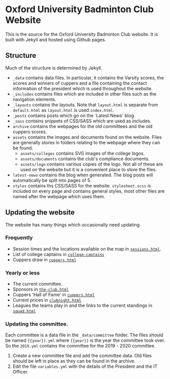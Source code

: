 # Oxford University Badminton Club Website

This is the source for the Oxford University Badminton Club website. It is built with Jekyll and hosted using Github pages.

## Structure

Much of the structure is determined by Jekyll.

- `_data` contains data files. In particular, it contains the Varsity scores, the scores and winners of cuppers and a file containing the contact information of the president which is used throughout the website.
- `_includes` contains files which are included in other files such as the navigation elements.
- `_layouts` contains the layouts. Note that `layout.html` is separate from `default.html` as `layout.html` is used `index.html`.
- `_posts` contains posts which go on the `Latest News' blog.
- `_sass` contains snippets of CSS/SASS which are used as includes.
- `archive` contains the webpages for the old committees and the old cuppers scores.
- `assets` contains the images and documents found on the website. Files are generally stores in folders relating to the webpage where they can be found.
  - `assets/colleges` contains SVG images of the college logos.
  - `assets/documents` contains the club's compliance documents.
  - `assets/logo` contains various copies of the logo. Not all of these are used on the website but it is a convenient place to store the files.
- `latest-news` contains the blog when generated. The blog posts will automatically be split into pages of 5.
- `styles` contains ths CSS/SASS for the website. `stylesheet.scss` is included on every page and contains general styles, most other files are named after the webpage which uses them.

## Updating the website
The website has many things which occasionally need updating.

### Frequently
- Session times and the locations available on the map in [`sessions.html`](sessions.html). 
- List of college captains in [`college-captains`](college-captatins.html)
- Cuppers draw in [`cuppers.html`](cuppers.html)

### Yearly or less
- The current committee.
- Sponsors in [`the-club.html`](the-club.html)
- Cuppers 'Hall of Fame' in [`cuppers.html`](cuppers.html)
- Current prices in [`clubnight.html`](clubnight.html)
- Leagues the teams play in and the links to the current standings in [`squad.html`](squad.html)

### Updating the committee.
Each committee is a data file in the `_data/committee` folder. The files should be named `{{year}}.yml` where `{{year}}` is the year the committee took over. So the `2019.yml` contains the committee for the 2019 - 2020 committee. 

1. Create a new committee file and add the committee data. Old files should be left in place as they can be found in the archive.
2. Edit the file `variables.yml` with the details of the President and the IT Officer.
